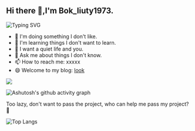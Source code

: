## Hi there 👋,I'm Bok_liuty1973.

![Typing SVG](https://readme-typing-svg.demolab.com/?lines=World+Peace;世界和平)


- 🔭 I'm doing something I don't like.
- 🌱 I'm learning things I don't want to learn.
- 👯 I want a quiet life and you.
- 💬 Ask me about things I don't know.
- 📫 How to reach me: xxxxx
- 😄 Welcome to my blog: [look](https://l1uty.github.io)

![](https://github-readme-stats.vercel.app/api?username=l1uty&show_icons=true&theme=transparent)

![Ashutosh's github activity graph](https://github-readme-activity-graph.vercel.app/graph?username=l1uty)

Too lazy, don't want to pass the project, who can help me pass my project? 🤔

![Top Langs](https://github-readme-stats.vercel.app/api/top-langs/?username=l1uty&layout=compact&theme=tokyonight)



